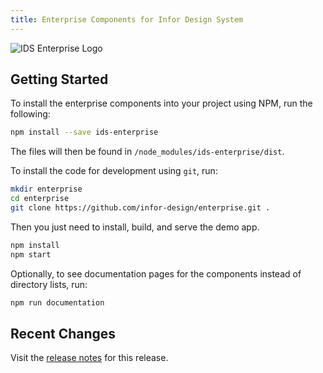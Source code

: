 ```yaml
---
title: Enterprise Components for Infor Design System
---
```


![IDS Enterprise Logo](https://ids-com.s3.amazonaws.com/images/enterprise-lib.original.png#logo-float-right)

## Getting Started

To install the enterprise components into your project using NPM, run the following:

```sh
npm install --save ids-enterprise
```

The files will then be found in `/node_modules/ids-enterprise/dist`.

To install the code for development using `git`, run:

```sh
mkdir enterprise
cd enterprise
git clone https://github.com/infor-design/enterprise.git .
```

Then you just need to install, build, and serve the demo app.

```sh
npm install
npm start
```
Optionally, to see documentation pages for the components instead of directory lists, run:

```sh
npm run documentation
```

## Recent Changes

Visit the [release notes](./changelog.html) for this release.
